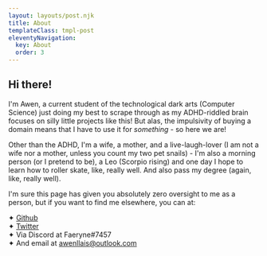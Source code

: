 ```yaml
---
layout: layouts/post.njk
title: About
templateClass: tmpl-post
eleventyNavigation:
  key: About
  order: 3
---
```


## Hi there!

I'm Awen, a current student of the technological dark arts (Computer Science) just doing my best to scrape through as my ADHD-riddled brain focuses on silly little projects like this! But alas, the impulsivity of buying a domain means that I have to use it for *something* - so here we are!

Other than the ADHD, I'm a wife, a mother, and a live-laugh-lover (I am not a wife nor a mother, unless you count my two pet snails) - I'm also a morning person (or I pretend to be), a Leo (Scorpio rising) and one day I hope to learn how to roller skate, like, really well. And also pass my degree (again, like, really well).

I'm sure this page has given you absolutely zero oversight to me as a person, but if you want to find me elsewhere, you can at:

✦ [Github](https://github.com/awenllais)<br>
✦ [Twitter](https://twitter.com/awenllais)<br>
✦ Via Discord at Faeryne#7457<br>
✦ And email at awenllais@outlook.com<br>


